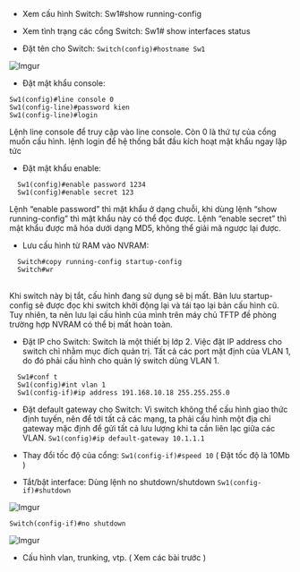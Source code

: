 - Xem cấu hình Switch: Sw1#show running-config 

- Xem tình trạng các cổng Switch: Sw1# show interfaces status 

-  Đặt tên cho Switch: ```Switch(config)#hostname Sw1```

![Imgur](https://i.imgur.com/jxHZyHc.png)

- Đặt mật khẩu console:
```
Sw1(config)#line console 0
Sw1(config-line)#password kien
Sw1(config-line)#login
```
Lệnh line console để truy cập vào line console. Còn 0 là thứ tự của cổng muốn cấu hình.
lệnh login để hệ thống bắt đầu kích hoạt mật khẩu ngay lập tức


- Đặt mật khẩu enable:
```
  Sw1(config)#enable password 1234
  Sw1(config)#enable secret 123
```
Lệnh “enable password” thì mật khẩu ở dạng chuỗi, khi dùng lệnh “show running-config” thì mật khẩu này có thể đọc được.
Lệnh “enable secret” thì mật khẩu được mã hóa dưới dạng MD5, không thể giải mã ngược lại được.

- Lưu cấu hình từ RAM vào NVRAM:
```
  Switch#copy running-config startup-config
  Switch#wr
```
<br/>
Khi switch này bị tắt, cấu hình đang sử dụng sẽ bị mất. Bản lưu startup-config sẽ được đọc khi switch khởi động lại và tái tạo lại bản cấu hình cũ. Tuy nhiên, ta nên lưu lại cấu hình của mình trên máy chủ TFTP đề phòng trường hợp NVRAM có thể bị mất hoàn toàn.  <br/>
 
- Đặt IP cho Switch: Switch là một thiết bị lớp 2. Việc đặt IP address cho switch chỉ nhằm mục đích quản trị. Tất cả các port mặt định của VLAN 1, do đó phải cấu hình cho quản lý switch dùng VLAN 1.
```
  Sw1#conf t
  Sw1(config)#int vlan 1
  Sw1(config-if)#ip address 191.168.10.18 255.255.255.0
```

- Đặt default gateway cho Switch: Vì switch không thể cấu hình giao thức định tuyến, nên để tới tất cả các mạng, ta phải cấu hình một địa chỉ gateway mặc định để gửi tất cả lưu lượng khi ta cần liên lạc giữa các VLAN.
	```Sw1(config)#ip default-gateway 10.1.1.1```

- Thay đổi tốc độ của cổng:  ```Sw1(config-if)#speed 10``` ( Đặt tốc độ là 10Mb )

- Tắt/bật interface: Dùng lệnh no shutdown/shutdown
	```Sw1(config-if)#shutdown```

![Imgur](https://i.imgur.com/lQcpvVW.png)

  ```Switch(config-if)#no shutdown```

![Imgur](https://i.imgur.com/avuAVbx.png)

- Cấu hình vlan, trunking, vtp. ( Xem các bài trước )
